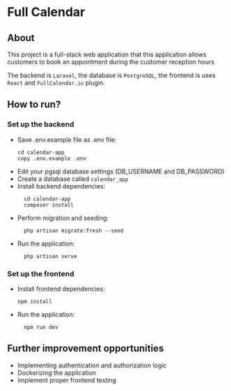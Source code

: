 # Full Calendar

## About

This project is a full-stack web application that this application allows customers to book an appointment during the customer reception hours

The backend is `Laravel`, the database is `PostgreSQL`, the frontend is uses `React` and `FullCalendar.io` plugin.

## How to run?

### Set up the backend

- Save .env.example file as .env file:
    ```
    cd calendar-app
    copy .env.example .env
    ```
- Edit your pgsql database settings (DB_USERNAME and DB_PASSWORD)
- Create a database called `calendar_app`
- Install backend dependencies:
    ```
      cd calendar-app
      composer install  
    ```
- Perform migration and seeding:
    ```
      php artisan migrate:fresh --seed
    ```
- Run the application:
    ```
      php artisan serve
    ```

### Set up the frontend
- Install frontend dependencies:
    ```
    npm install
    ```
- Run the application:
    ```
      npm run dev
    ```

## Further improvement opportunities
- Implementing authentication and authorization logic
- Dockerizing the application
- Implement proper frontend testing